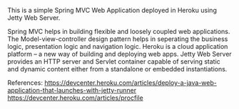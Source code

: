 This is a simple Spring MVC Web Application deployed in Heroku using Jetty Web Server.

Spring MVC helps in building flexible and loosely coupled web applications. The Model-view-controller design pattern helps in seperating the business logic, presentation logic and navigation logic.
Heroku is a cloud application platform – a new way of building and deploying web apps.
Jetty Web Server provides an HTTP server and Servlet container capable of serving static and dynamic content either from a standalone or embedded instantiations.

References:
https://devcenter.heroku.com/articles/deploy-a-java-web-application-that-launches-with-jetty-runner
https://devcenter.heroku.com/articles/procfile
